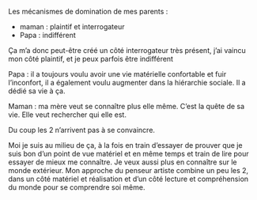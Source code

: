  Les mécanismes de domination de mes parents : 
- maman : plaintif et interrogateur 
- Papa : indifférent 

Ça m’a donc peut-être créé un côté interrogateur très présent, j’ai vaincu mon côté plaintif, et je peux parfois être indifférent 

Papa : il a toujours voulu avoir une vie matérielle confortable et fuir l’inconfort, il a également voulu augmenter dans la hiérarchie sociale. Il a dédié sa vie à ça.

Maman : ma mère veut se connaître plus elle même. C’est la quête de sa vie. Elle veut rechercher qui elle est.

Du coup les 2 n’arrivent pas à se convaincre.

Moi je suis au milieu de ça, à la fois en train d’essayer de prouver que je suis bon d’un point de vue matériel et en même temps et train de lire pour essayer de mieux me connaître. Je veux aussi plus en connaître sur le monde extérieur. 
Mon approche du penseur artiste combine un peu les 2, dans un côté matériel et réalisation et d’un côté lecture et compréhension du monde pour se comprendre soi même. 


